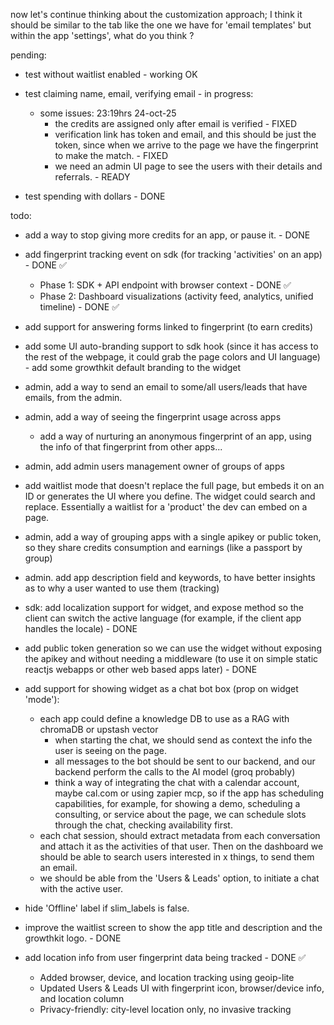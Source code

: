 now let's continue thinking about the customization approach; I think it should be similar to the tab like the one we have for 'email templates' but within the app 'settings', what do you think ?

pending:
- test without waitlist enabled - working OK
- test claiming name, email, verifying email - in progress:
    - some issues: 23:19hrs 24-oct-25
        - the credits are assigned only after email is verified - FIXED
        - verification link has token and email, and this should be just the token, since when we arrive to the page we have the fingerprint to make the match. - FIXED
        - we need an admin UI page to see the users with their details and referrals. - READY
        
- test spending with dollars - DONE

todo:
- add a way to stop giving more credits for an app, or pause it. - DONE
- add fingerprint tracking event on sdk  (for tracking 'activities' on an app) - DONE ✅
    - Phase 1: SDK + API endpoint with browser context - DONE ✅
    - Phase 2: Dashboard visualizations (activity feed, analytics, unified timeline) - DONE ✅
- add support for answering forms linked to fingerprint (to earn credits)
- add some UI auto-branding support to sdk hook (since it has access to the rest of the webpage, it could grab the page colors and UI language) - add some growthkit default branding to the widget
- admin, add a way to send an email to some/all users/leads that have emails, from the admin.
- admin, add a way of seeing the fingerprint usage across apps
    - add a way of nurturing an anonymous fingerprint of an app, using the info of that fingerprint from other apps...
- admin, add admin users management owner of groups of apps
- add waitlist mode that doesn't replace the full page, but embeds it on an ID or generates the UI where you define. The widget could search and replace. Essentially a waitlist for a 'product' the dev can embed on a page.

- admin, add a way of grouping apps with a single apikey or public token, so they share credits consumption and earnings (like a passport by group)
- admin. add app description field and keywords, to have better insights as to why a user wanted to use them (tracking)
- sdk: add localization support for widget, and expose method so the client can switch the active language (for example, if the client app handles the locale) - DONE
- add public token generation so we can use the widget without exposing the apikey and without needing a middleware (to use it on simple static reactjs webapps or other web based apps later) - DONE
- add support for showing widget as a chat bot box (prop on widget 'mode'):
    - each app could define a knowledge DB to use as a RAG with chromaDB or upstash vector
        - when starting the chat, we should send as context the info the user is seeing on the page.
        - all messages to the bot should be sent to our backend, and our backend  perform the calls to the AI model (groq probably)
        - think a way of integrating the chat with a calendar account, maybe cal.com or using zapier mcp, so if the app has scheduling capabilities, for example, for showing a demo, scheduling a consulting, or service about the page, we can schedule slots through the chat, checking availability first.
    - each chat session, should extract metadata from each conversation and attach it as the activities of that user. Then on the dashboard we should be able to search users interested in x things, to send them an email.
    - we should be able from the 'Users & Leads' option, to initiate a chat with the active user.

- hide 'Offline' label if slim_labels is false.
- improve the waitlist screen to show the app title and description and the growthkit logo. - DONE
- add location info from user fingerprint data being tracked - DONE ✅
    - Added browser, device, and location tracking using geoip-lite
    - Updated Users & Leads UI with fingerprint icon, browser/device info, and location column
    - Privacy-friendly: city-level location only, no invasive tracking